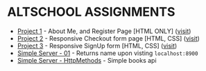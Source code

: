 # ALTSCHOOL ASSIGNMENTS

-   [Project 1](https://github.com/Benedict-arowo/AltSchool/tree/Assignment-1) - About Me, and Register Page [HTML ONLY] ([visit](https://benedict-arowo.github.io/AltSchool/project-1/))
-   [Project 2](https://github.com/Benedict-arowo/AltSchool/tree/Assignment-2) - Responsive Checkout form page [HTML, CSS] ([visit](https://benedict-arowo.github.io/AltSchool/project-2/))
-   [Project 3](https://github.com/Benedict-arowo/AltSchool/tree/Assignment-3) - Responsive SignUp form [HTML, CSS] ([visit](https://benedict-arowo.github.io/AltSchool/project-3/))
-   [Simple Server - 01](https://github.com/Benedict-arowo/AltSchool/tree/simple-server-01) - Returns name upon visting `localhost:8900`
-   [Simple Server - HttpMethods](https://github.com/Benedict-arowo/AltSchool/tree/simple-server-HttpMethods) - Simple books api
